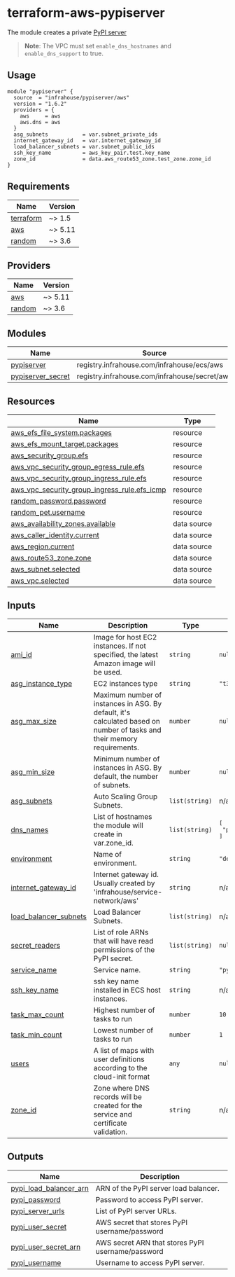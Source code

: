 # terraform-aws-pypiserver
The module creates a private [PyPI server](https://github.com/pypiserver/pypiserver)

> **Note**: The VPC must set `enable_dns_hostnames` and  `enable_dns_support` to true.

## Usage

```hcl
module "pypiserver" {
  source  = "infrahouse/pypiserver/aws"
  version = "1.6.2"
  providers = {
    aws     = aws
    aws.dns = aws
  }
  asg_subnets           = var.subnet_private_ids
  internet_gateway_id   = var.internet_gateway_id
  load_balancer_subnets = var.subnet_public_ids
  ssh_key_name          = aws_key_pair.test.key_name
  zone_id               = data.aws_route53_zone.test_zone.zone_id
}
```
## Requirements

| Name | Version |
|------|---------|
| <a name="requirement_terraform"></a> [terraform](#requirement\_terraform) | ~> 1.5 |
| <a name="requirement_aws"></a> [aws](#requirement\_aws) | ~> 5.11 |
| <a name="requirement_random"></a> [random](#requirement\_random) | ~> 3.6 |

## Providers

| Name | Version |
|------|---------|
| <a name="provider_aws"></a> [aws](#provider\_aws) | ~> 5.11 |
| <a name="provider_random"></a> [random](#provider\_random) | ~> 3.6 |

## Modules

| Name | Source | Version |
|------|--------|---------|
| <a name="module_pypiserver"></a> [pypiserver](#module\_pypiserver) | registry.infrahouse.com/infrahouse/ecs/aws | 5.8.1 |
| <a name="module_pypiserver_secret"></a> [pypiserver\_secret](#module\_pypiserver\_secret) | registry.infrahouse.com/infrahouse/secret/aws | 1.0.0 |

## Resources

| Name | Type |
|------|------|
| [aws_efs_file_system.packages](https://registry.terraform.io/providers/hashicorp/aws/latest/docs/resources/efs_file_system) | resource |
| [aws_efs_mount_target.packages](https://registry.terraform.io/providers/hashicorp/aws/latest/docs/resources/efs_mount_target) | resource |
| [aws_security_group.efs](https://registry.terraform.io/providers/hashicorp/aws/latest/docs/resources/security_group) | resource |
| [aws_vpc_security_group_egress_rule.efs](https://registry.terraform.io/providers/hashicorp/aws/latest/docs/resources/vpc_security_group_egress_rule) | resource |
| [aws_vpc_security_group_ingress_rule.efs](https://registry.terraform.io/providers/hashicorp/aws/latest/docs/resources/vpc_security_group_ingress_rule) | resource |
| [aws_vpc_security_group_ingress_rule.efs_icmp](https://registry.terraform.io/providers/hashicorp/aws/latest/docs/resources/vpc_security_group_ingress_rule) | resource |
| [random_password.password](https://registry.terraform.io/providers/hashicorp/random/latest/docs/resources/password) | resource |
| [random_pet.username](https://registry.terraform.io/providers/hashicorp/random/latest/docs/resources/pet) | resource |
| [aws_availability_zones.available](https://registry.terraform.io/providers/hashicorp/aws/latest/docs/data-sources/availability_zones) | data source |
| [aws_caller_identity.current](https://registry.terraform.io/providers/hashicorp/aws/latest/docs/data-sources/caller_identity) | data source |
| [aws_region.current](https://registry.terraform.io/providers/hashicorp/aws/latest/docs/data-sources/region) | data source |
| [aws_route53_zone.zone](https://registry.terraform.io/providers/hashicorp/aws/latest/docs/data-sources/route53_zone) | data source |
| [aws_subnet.selected](https://registry.terraform.io/providers/hashicorp/aws/latest/docs/data-sources/subnet) | data source |
| [aws_vpc.selected](https://registry.terraform.io/providers/hashicorp/aws/latest/docs/data-sources/vpc) | data source |

## Inputs

| Name | Description | Type | Default | Required |
|------|-------------|------|---------|:--------:|
| <a name="input_ami_id"></a> [ami\_id](#input\_ami\_id) | Image for host EC2 instances. If not specified, the latest Amazon image will be used. | `string` | `null` | no |
| <a name="input_asg_instance_type"></a> [asg\_instance\_type](#input\_asg\_instance\_type) | EC2 instances type | `string` | `"t3.micro"` | no |
| <a name="input_asg_max_size"></a> [asg\_max\_size](#input\_asg\_max\_size) | Maximum number of instances in ASG. By default, it's calculated based on number of tasks and their memory requirements. | `number` | `null` | no |
| <a name="input_asg_min_size"></a> [asg\_min\_size](#input\_asg\_min\_size) | Minimum number of instances in ASG. By default, the number of subnets. | `number` | `null` | no |
| <a name="input_asg_subnets"></a> [asg\_subnets](#input\_asg\_subnets) | Auto Scaling Group Subnets. | `list(string)` | n/a | yes |
| <a name="input_dns_names"></a> [dns\_names](#input\_dns\_names) | List of hostnames the module will create in var.zone\_id. | `list(string)` | <pre>[<br/>  "pypiserver"<br/>]</pre> | no |
| <a name="input_environment"></a> [environment](#input\_environment) | Name of environment. | `string` | `"development"` | no |
| <a name="input_internet_gateway_id"></a> [internet\_gateway\_id](#input\_internet\_gateway\_id) | Internet gateway id. Usually created by 'infrahouse/service-network/aws' | `string` | n/a | yes |
| <a name="input_load_balancer_subnets"></a> [load\_balancer\_subnets](#input\_load\_balancer\_subnets) | Load Balancer Subnets. | `list(string)` | n/a | yes |
| <a name="input_secret_readers"></a> [secret\_readers](#input\_secret\_readers) | List of role ARNs that will have read permissions of the PyPI secret. | `list(string)` | `null` | no |
| <a name="input_service_name"></a> [service\_name](#input\_service\_name) | Service name. | `string` | `"pypiserver"` | no |
| <a name="input_ssh_key_name"></a> [ssh\_key\_name](#input\_ssh\_key\_name) | ssh key name installed in ECS host instances. | `string` | n/a | yes |
| <a name="input_task_max_count"></a> [task\_max\_count](#input\_task\_max\_count) | Highest number of tasks to run | `number` | `10` | no |
| <a name="input_task_min_count"></a> [task\_min\_count](#input\_task\_min\_count) | Lowest number of tasks to run | `number` | `1` | no |
| <a name="input_users"></a> [users](#input\_users) | A list of maps with user definitions according to the cloud-init format | `any` | `null` | no |
| <a name="input_zone_id"></a> [zone\_id](#input\_zone\_id) | Zone where DNS records will be created for the service and certificate validation. | `string` | n/a | yes |

## Outputs

| Name | Description |
|------|-------------|
| <a name="output_pypi_load_balancer_arn"></a> [pypi\_load\_balancer\_arn](#output\_pypi\_load\_balancer\_arn) | ARN of the PyPI server load balancer. |
| <a name="output_pypi_password"></a> [pypi\_password](#output\_pypi\_password) | Password to access PyPI server. |
| <a name="output_pypi_server_urls"></a> [pypi\_server\_urls](#output\_pypi\_server\_urls) | List of PyPI server URLs. |
| <a name="output_pypi_user_secret"></a> [pypi\_user\_secret](#output\_pypi\_user\_secret) | AWS secret that stores PyPI username/password |
| <a name="output_pypi_user_secret_arn"></a> [pypi\_user\_secret\_arn](#output\_pypi\_user\_secret\_arn) | AWS secret ARN that stores PyPI username/password |
| <a name="output_pypi_username"></a> [pypi\_username](#output\_pypi\_username) | Username to access PyPI server. |
